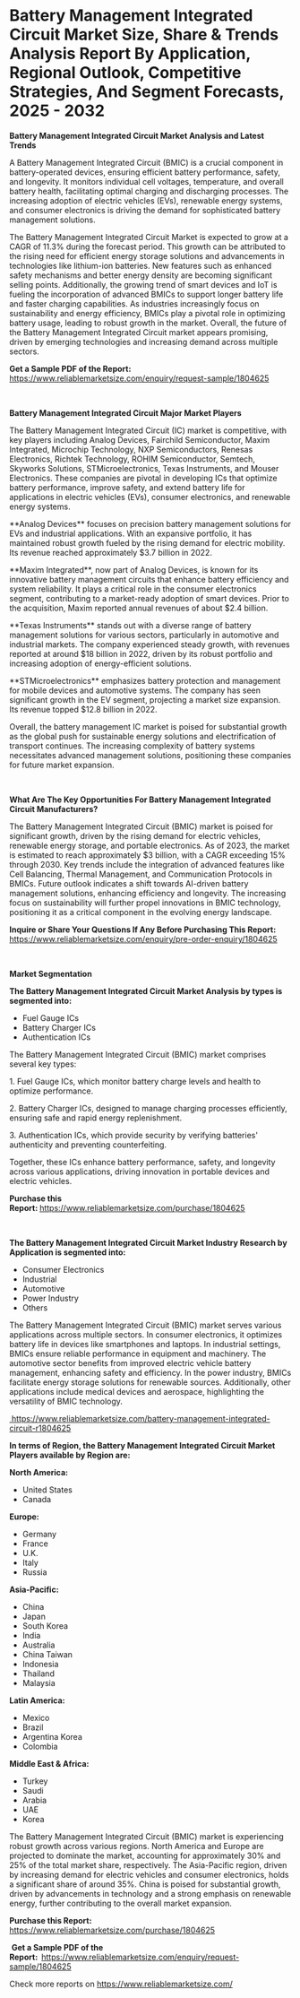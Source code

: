 <p><h1>Battery Management Integrated Circuit Market Size, Share & Trends Analysis Report By Application, Regional Outlook, Competitive Strategies, And Segment Forecasts, 2025 - 2032</h1></p><p><strong>Battery Management Integrated Circuit Market Analysis and Latest Trends</strong></p>
<p><p>A Battery Management Integrated Circuit (BMIC) is a crucial component in battery-operated devices, ensuring efficient battery performance, safety, and longevity. It monitors individual cell voltages, temperature, and overall battery health, facilitating optimal charging and discharging processes. The increasing adoption of electric vehicles (EVs), renewable energy systems, and consumer electronics is driving the demand for sophisticated battery management solutions.</p><p>The Battery Management Integrated Circuit Market is expected to grow at a CAGR of 11.3% during the forecast period. This growth can be attributed to the rising need for efficient energy storage solutions and advancements in technologies like lithium-ion batteries. New features such as enhanced safety mechanisms and better energy density are becoming significant selling points. Additionally, the growing trend of smart devices and IoT is fueling the incorporation of advanced BMICs to support longer battery life and faster charging capabilities. As industries increasingly focus on sustainability and energy efficiency, BMICs play a pivotal role in optimizing battery usage, leading to robust growth in the market. Overall, the future of the Battery Management Integrated Circuit market appears promising, driven by emerging technologies and increasing demand across multiple sectors.</p></p>
<p><strong>Get a Sample PDF of the Report:&nbsp;</strong> <a href="https://www.reliablemarketsize.com/enquiry/request-sample/1804625?utm_campaign=1133&utm_medium=2&utm_source=Github&utm_content=ia&utm_term=11022025&utm_id=battery-management-integrated-circuit">https://www.reliablemarketsize.com/enquiry/request-sample/1804625</a></p>
<p>&nbsp;</p>
<p><strong>Battery Management Integrated Circuit Major Market Players</strong></p>
<p><p>The Battery Management Integrated Circuit (IC) market is competitive, with key players including Analog Devices, Fairchild Semiconductor, Maxim Integrated, Microchip Technology, NXP Semiconductors, Renesas Electronics, Richtek Technology, ROHIM Semiconductor, Semtech, Skyworks Solutions, STMicroelectronics, Texas Instruments, and Mouser Electronics. These companies are pivotal in developing ICs that optimize battery performance, improve safety, and extend battery life for applications in electric vehicles (EVs), consumer electronics, and renewable energy systems.</p><p>**Analog Devices** focuses on precision battery management solutions for EVs and industrial applications. With an expansive portfolio, it has maintained robust growth fueled by the rising demand for electric mobility. Its revenue reached approximately $3.7 billion in 2022.</p><p>**Maxim Integrated**, now part of Analog Devices, is known for its innovative battery management circuits that enhance battery efficiency and system reliability. It plays a critical role in the consumer electronics segment, contributing to a market-ready adoption of smart devices. Prior to the acquisition, Maxim reported annual revenues of about $2.4 billion.</p><p>**Texas Instruments** stands out with a diverse range of battery management solutions for various sectors, particularly in automotive and industrial markets. The company experienced steady growth, with revenues reported at around $18 billion in 2022, driven by its robust portfolio and increasing adoption of energy-efficient solutions.</p><p>**STMicroelectronics** emphasizes battery protection and management for mobile devices and automotive systems. The company has seen significant growth in the EV segment, projecting a market size expansion. Its revenue topped $12.8 billion in 2022.</p><p>Overall, the battery management IC market is poised for substantial growth as the global push for sustainable energy solutions and electrification of transport continues. The increasing complexity of battery systems necessitates advanced management solutions, positioning these companies for future market expansion.</p></p>
<p>&nbsp;</p>
<p><strong>What Are The Key Opportunities For Battery Management Integrated Circuit Manufacturers?</strong></p>
<p><p>The Battery Management Integrated Circuit (BMIC) market is poised for significant growth, driven by the rising demand for electric vehicles, renewable energy storage, and portable electronics. As of 2023, the market is estimated to reach approximately $3 billion, with a CAGR exceeding 15% through 2030. Key trends include the integration of advanced features like Cell Balancing, Thermal Management, and Communication Protocols in BMICs. Future outlook indicates a shift towards AI-driven battery management solutions, enhancing efficiency and longevity. The increasing focus on sustainability will further propel innovations in BMIC technology, positioning it as a critical component in the evolving energy landscape.</p></p>
<p><strong>Inquire or Share Your Questions If Any Before Purchasing This Report:</strong> <a href="https://www.reliablemarketsize.com/enquiry/pre-order-enquiry/1804625?utm_campaign=1133&utm_medium=2&utm_source=Github&utm_content=ia&utm_term=11022025&utm_id=battery-management-integrated-circuit">https://www.reliablemarketsize.com/enquiry/pre-order-enquiry/1804625</a></p>
<p>&nbsp;</p>
<p><strong>Market Segmentation</strong></p>
<p><strong>The Battery Management Integrated Circuit Market Analysis by types is segmented into:</strong></p>
<p><ul><li>Fuel Gauge ICs</li><li>Battery Charger ICs</li><li>Authentication ICs</li></ul></p>
<p><p>The Battery Management Integrated Circuit (BMIC) market comprises several key types: </p><p>1. Fuel Gauge ICs, which monitor battery charge levels and health to optimize performance.</p><p>2. Battery Charger ICs, designed to manage charging processes efficiently, ensuring safe and rapid energy replenishment.</p><p>3. Authentication ICs, which provide security by verifying batteries' authenticity and preventing counterfeiting. </p><p>Together, these ICs enhance battery performance, safety, and longevity across various applications, driving innovation in portable devices and electric vehicles.</p></p>
<p><strong>Purchase this Report:&nbsp;</strong><a href="https://www.reliablemarketsize.com/purchase/1804625?utm_campaign=1133&utm_medium=2&utm_source=Github&utm_content=ia&utm_term=11022025&utm_id=battery-management-integrated-circuit">https://www.reliablemarketsize.com/purchase/1804625</a></p>
<p>&nbsp;</p>
<p><strong>The Battery Management Integrated Circuit Market Industry Research by Application is segmented into:</strong></p>
<p><ul><li>Consumer Electronics</li><li>Industrial</li><li>Automotive</li><li>Power Industry</li><li>Others</li></ul></p>
<p><p>The Battery Management Integrated Circuit (BMIC) market serves various applications across multiple sectors. In consumer electronics, it optimizes battery life in devices like smartphones and laptops. In industrial settings, BMICs ensure reliable performance in equipment and machinery. The automotive sector benefits from improved electric vehicle battery management, enhancing safety and efficiency. In the power industry, BMICs facilitate energy storage solutions for renewable sources. Additionally, other applications include medical devices and aerospace, highlighting the versatility of BMIC technology.</p></p>
<p><a href="https://www.reliablemarketsize.com/battery-management-integrated-circuit-r1804625?utm_campaign=1133&utm_medium=2&utm_source=Github&utm_content=ia&utm_term=11022025&utm_id=battery-management-integrated-circuit">&nbsp;https://www.reliablemarketsize.com/battery-management-integrated-circuit-r1804625</a></p>
<p><strong>In terms of Region, the Battery Management Integrated Circuit Market Players available by Region are:</strong></p>
<p>
    <p> <strong> North America: </strong>
        <ul>
            <li>United States</li>
            <li>Canada</li>
        </ul>
        </p> 
    <p> <strong> Europe: </strong>
        <ul>
            <li>Germany</li>
            <li>France</li>
            <li>U.K.</li>
            <li>Italy</li>
            <li>Russia</li>
        </ul>
        </p> 
    <p> <strong> Asia-Pacific: </strong>
        <ul>
            <li>China</li>
            <li>Japan</li>
            <li>South Korea</li>
            <li>India</li>
            <li>Australia</li>
            <li>China Taiwan</li>
            <li>Indonesia</li>
            <li>Thailand</li>
            <li>Malaysia</li>
        </ul>
        </p> 
    <p> <strong> Latin America: </strong>
        <ul>
            <li>Mexico</li>
            <li>Brazil</li>
            <li>Argentina Korea</li>
            <li>Colombia</li>
        </ul>
        </p> 
    <p> <strong> Middle East & Africa: </strong>
        <ul>
            <li>Turkey</li>
            <li>Saudi</li>
            <li>Arabia</li>
            <li>UAE</li>
            <li>Korea</li>
        </ul>
    </p>
    </p>
<p><p>The Battery Management Integrated Circuit (BMIC) market is experiencing robust growth across various regions. North America and Europe are projected to dominate the market, accounting for approximately 30% and 25% of the total market share, respectively. The Asia-Pacific region, driven by increasing demand for electric vehicles and consumer electronics, holds a significant share of around 35%. China is poised for substantial growth, driven by advancements in technology and a strong emphasis on renewable energy, further contributing to the overall market expansion.</p></p>
<p><strong>Purchase this Report: </strong><a href="https://www.reliablemarketsize.com/purchase/1804625?utm_campaign=1133&utm_medium=2&utm_source=Github&utm_content=ia&utm_term=11022025&utm_id=battery-management-integrated-circuit">https://www.reliablemarketsize.com/purchase/1804625</a></p>
<p>&nbsp;<strong>Get a Sample PDF of the Report:&nbsp;&nbsp;</strong><a href="https://www.reliablemarketsize.com/enquiry/request-sample/1804625?utm_campaign=1133&utm_medium=2&utm_source=Github&utm_content=ia&utm_term=11022025&utm_id=battery-management-integrated-circuit">https://www.reliablemarketsize.com/enquiry/request-sample/1804625</a></p>
<p><strong></strong></p>
<p>Check more reports on <a href="https://www.reliablemarketsize.com/?utm_campaign=1133&utm_medium=2&utm_source=Github&utm_content=ia&utm_term=11022025&utm_id=battery-management-integrated-circuit">https://www.reliablemarketsize.com/</a></p>